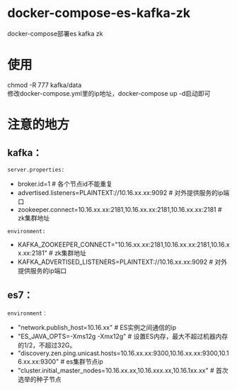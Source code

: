 # docker-compose-es-kafka-zk
docker-compose部署es kafka zk

# 使用  
chmod -R 777 kafka/data  
修改docker-compose.yml里的ip地址，docker-compose up -d启动即可  

# 注意的地方  
## kafka：
`server.properties:`  
- broker.id=1 # 各个节点id不能重复  
- advertised.listeners=PLAINTEXT://10.16.xx.xx:9092 # 对外提供服务的ip端口  
- zookeeper.connect=10.16.xx.xx:2181,10.16.xx.xx:2181,10.16.xx.xx:2181 # zk集群地址    
  
`environment:`  
- KAFKA_ZOOKEEPER_CONNECT="10.16.xx.xx:2181,10.16.xx.xx:2181,10.16.xx.xx:2181" # zk集群地址    
- KAFKA_ADVERTISED_LISTENERS=PLAINTEXT://10.16.xx.xx:9092 # 对外提供服务的ip端口  
  
## es7：  
`environment：`   
- "network.publish_host=10.16.xx" # ES实例之间通信的ip  
- "ES_JAVA_OPTS=-Xms12g -Xmx12g" # 设置ES内存，最大不超过机器内存的1/2，不超过32G。  
- "discovery.zen.ping.unicast.hosts=10.16.xx.xx:9300,10.16.xx.xx:9300,10.16.xx.xx:9300" # es集群节点ip  
- "cluster.initial_master_nodes=10.16.xx.xx,10.16.xxx.xx,10.16.1xx.xx" #  首次选举的种子节点  

















